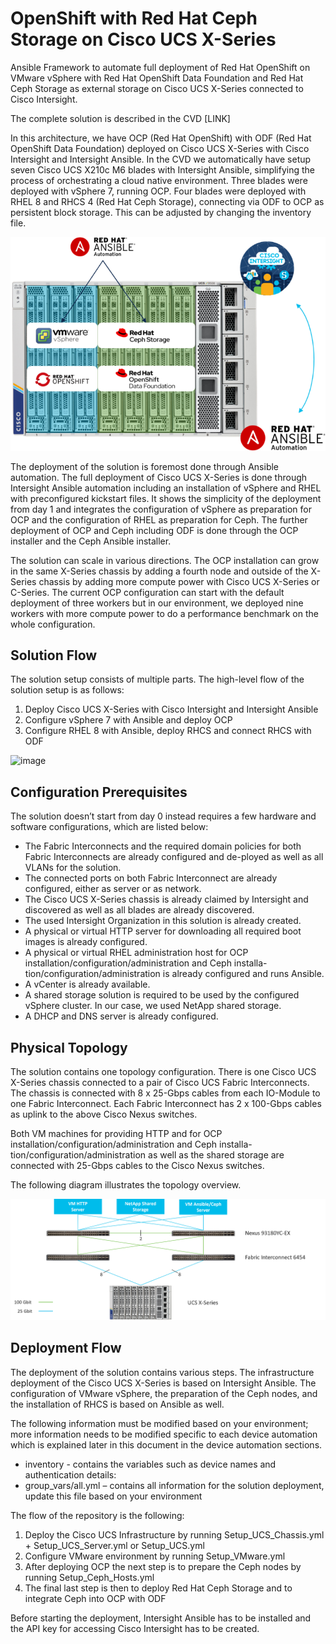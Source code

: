 # OpenShift with Red Hat Ceph Storage on Cisco UCS X-Series
Ansible Framework to automate full deployment of Red Hat OpenShift on VMware vSphere with Red Hat OpenShift Data Foundation and Red Hat Ceph Storage as external storage on Cisco UCS X-Series connected to Cisco Intersight.

The complete solution is described in the CVD [LINK]

In this architecture, we have OCP (Red Hat OpenShift) with ODF (Red Hat OpenShift Data Foundation) deployed on Cisco UCS X-Series with Cisco Intersight and Intersight Ansible. In the CVD we automatically have setup seven Cisco UCS X210c M6 blades with Intersight Ansible, simplifying the process of orchestrating a cloud native environment. Three blades were deployed with vSphere 7, running OCP. Four blades were deployed with RHEL 8 and RHCS 4 (Red Hat Ceph Storage), connecting via ODF to OCP as persistent block storage. This can be adjusted by changing the inventory file.

![image](https://github.com/ucs-compute-solutions/UCSX_IMM_OCP_ODF/blob/master/files/pictures/solution_overview.png)

The deployment of the solution is foremost done through Ansible automation. The full deployment of Cisco UCS X-Series is done through Intersight Ansible automation including an installation of vSphere and RHEL with preconfigured kickstart files. It shows the simplicity of the deployment from day 1 and integrates the configuration of vSphere as preparation for OCP and the configuration of RHEL as preparation for Ceph. The further deployment of OCP and Ceph including ODF is done through the OCP installer and the Ceph Ansible installer.

The solution can scale in various directions. The OCP installation can grow in the same X-Series chassis by adding a fourth node and outside of the X-Series chassis by adding more compute power with Cisco UCS X-Series or C-Series. The current OCP configuration can start with the default deployment of three workers but in our environment, we deployed nine workers with more compute power to do a performance benchmark on the whole configuration.

## Solution Flow
The solution setup consists of multiple parts. The high-level flow of the solution setup is as follows:
1.	Deploy Cisco UCS X-Series with Cisco Intersight and Intersight Ansible
2.	Configure vSphere 7 with Ansible and deploy OCP
3.	Configure RHEL 8 with Ansible, deploy RHCS and connect RHCS with ODF

![image](https://https://https://github.com/ucs-compute-solutions/UCSX_IMM_OCP_ODF/blob/master/files/pictures/solution_flow.png)

## Configuration Prerequisites
The solution doesn’t start from day 0 instead requires a few hardware and software configurations, which are listed below:
- The Fabric Interconnects and the required domain policies for both Fabric Interconnects are already configured and de-ployed as well as all VLANs for the solution.
- The connected ports on both Fabric Interconnect are already configured, either as server or as network.
- The Cisco UCS X-Series chassis is already claimed by Intersight and discovered as well as all blades are already discovered.
- The used Intersight Organization in this solution is already created.
- A physical or virtual HTTP server for downloading all required boot images is already configured.
- A physical or virtual RHEL administration host for OCP installation/configuration/administration and Ceph installa-tion/configuration/administration is already configured and runs Ansible.
- A vCenter is already available.
- A shared storage solution is required to be used by the configured vSphere cluster. In our case, we used NetApp shared storage.
- A DHCP and DNS server is already configured.

## Physical Topology
The solution contains one topology configuration. There is one Cisco UCS X-Series chassis connected to a pair of Cisco UCS Fabric Interconnects. The chassis is connected with 8 x 25-Gbps cables from each IO-Module to one Fabric Interconnect. Each Fabric Interconnect has 2 x 100-Gbps cables as uplink to the above Cisco Nexus switches.

Both VM machines for providing HTTP and for OCP installation/configuration/administration and Ceph installa-tion/configuration/administration as well as the shared storage are connected with 25-Gbps cables to the Cisco Nexus switches.

The following diagram illustrates the topology overview.

![image](https://github.com/ucs-compute-solutions/UCSX_IMM_OCP_ODF/blob/master/files/pictures/topology.png)

## Deployment Flow
The deployment of the solution contains various steps. The infrastructure deployment of the Cisco UCS X-Series is based on Intersight Ansible. The configuration of VMware vSphere, the preparation of the Ceph nodes, and the installation of RHCS is based on Ansible as well.

The following information must be modified based on your environment; more information needs to be modified specific to each device automation which is explained later in this document in the device automation sections.
- inventory - contains the variables such as device names and authentication details:
- group_vars/all.yml – contains all information for the solution deployment, update this file based on your environment

The flow of the repository is the following:
1. Deploy the Cisco UCS Infrastructure by running    Setup_UCS_Chassis.yml + Setup_UCS_Server.yml or Setup_UCS.yml
2.	Configure VMware environment by running Setup_VMware.yml
3.	After deploying OCP the next step is to prepare the Ceph nodes by running	Setup_Ceph_Hosts.yml
4.	The final last step is then to deploy Red Hat Ceph Storage and to integrate Ceph into OCP with ODF

Before starting the deployment, Intersight Ansible has to be installed and the API key for accessing Cisco Intersight has to be created.
